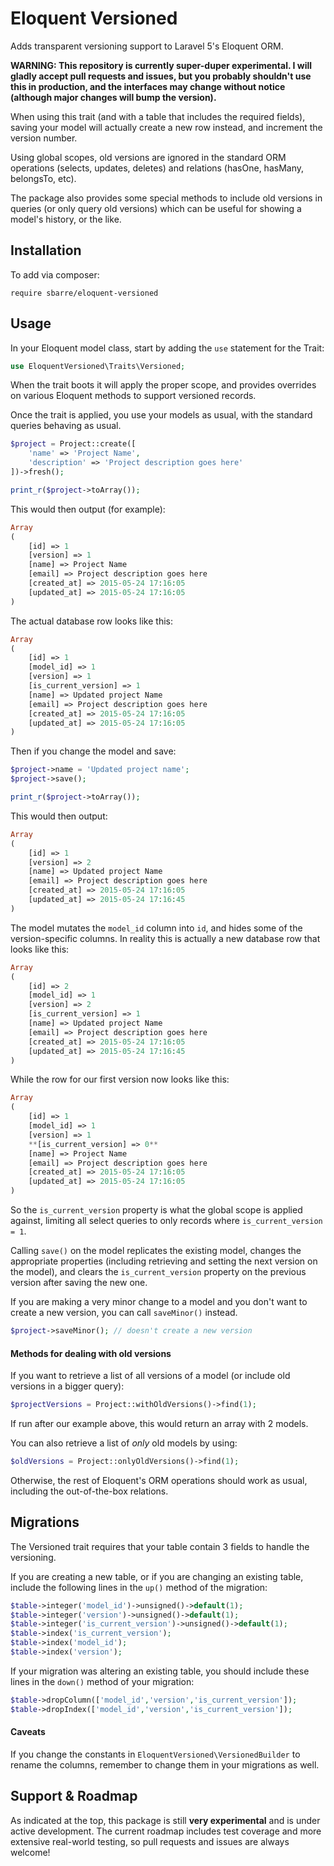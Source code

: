 # Eloquent Versioned

Adds transparent versioning support to Laravel 5's Eloquent ORM.

**WARNING: This repository is currently super-duper experimental.  I will gladly accept pull requests and issues, but you probably shouldn't use this in production, and the interfaces may change without notice (although major changes will bump the version).**

When using this trait (and with a table that includes the required fields), saving your model will actually create a new row instead, and increment the version number.  

Using global scopes, old versions are ignored in the standard ORM operations (selects, updates, deletes) and relations (hasOne, hasMany, belongsTo, etc).

The package also provides some special methods to include old versions in queries (or only query old versions) which can be useful for showing a model's history, or the like.

## Installation

To add via composer:

```
require sbarre/eloquent-versioned
```

## Usage

In your Eloquent model class, start by adding the `use` statement for the Trait:

```php
use EloquentVersioned\Traits\Versioned;
```

When the trait boots it will apply the proper scope, and provides overrides on various Eloquent methods to support versioned records.

Once the trait is applied, you use your models as usual, with the standard queries behaving as usual.   

```php
$project = Project::create([
    'name' => 'Project Name',
    'description' => 'Project description goes here'
])->fresh();

print_r($project->toArray());
```

This would then output (for example):

```php
Array
(
    [id] => 1
    [version] => 1
    [name] => Project Name
    [email] => Project description goes here
    [created_at] => 2015-05-24 17:16:05
    [updated_at] => 2015-05-24 17:16:05
)
```

The actual database row looks like this:

```php
Array
(
    [id] => 1
    [model_id] => 1
    [version] => 1
    [is_current_version] => 1
    [name] => Updated project Name
    [email] => Project description goes here
    [created_at] => 2015-05-24 17:16:05
    [updated_at] => 2015-05-24 17:16:05
)
```

Then if you change the model and save:

```php
$project->name = 'Updated project name';
$project->save();

print_r($project->toArray());
```
This would then output:

```php
Array
(
    [id] => 1
    [version] => 2
    [name] => Updated project Name
    [email] => Project description goes here
    [created_at] => 2015-05-24 17:16:05
    [updated_at] => 2015-05-24 17:16:45
)
```

The model mutates the `model_id` column into `id`, and hides some of the version-specific columns.  In reality this is actually a new database row that looks like this:

```php
Array
(
    [id] => 2
    [model_id] => 1
    [version] => 2
    [is_current_version] => 1
    [name] => Updated project Name
    [email] => Project description goes here
    [created_at] => 2015-05-24 17:16:05
    [updated_at] => 2015-05-24 17:16:45
)
```

While the row for our first version now looks like this:

```php
Array
(
    [id] => 1
    [model_id] => 1
    [version] => 1
    **[is_current_version] => 0**
    [name] => Project Name
    [email] => Project description goes here
    [created_at] => 2015-05-24 17:16:05
    [updated_at] => 2015-05-24 17:16:05
)
```

So the `is_current_version` property is what the global scope is applied against, limiting all select queries to only records where `is_current_version = 1`.  

Calling `save()` on the model replicates the existing model, changes the appropriate properties (including retrieving and setting the next version on the model), and clears the `is_current_version` property on the previous version after saving the new one.  

If you are making a very minor change to a model and you don't want to create a new version, you can call `saveMinor()` instead.

```php
$project->saveMinor(); // doesn't create a new version
```

#### Methods for dealing with old versions

If you want to retrieve a list of all versions of a model (or include old versions in a bigger query):

```php
$projectVersions = Project::withOldVersions()->find(1);
```

If run after our example above, this would return an array with 2 models.

You can also retrieve a list of *only* old models by using:

```php
$oldVersions = Project::onlyOldVersions()->find(1);
```

Otherwise, the rest of Eloquent's ORM operations should work as usual, including the out-of-the-box relations.

## Migrations

The Versioned trait requires that your table contain 3 fields to handle the versioning.

If you are creating a new table, or if you are changing an existing table, include the following lines in the `up()` method of the migration:

```php
$table->integer('model_id')->unsigned()->default(1);
$table->integer('version')->unsigned()->default(1);
$table->integer('is_current_version')->unsigned()->default(1);
$table->index('is_current_version');
$table->index('model_id');
$table->index('version');
```

If your migration was altering an existing table, you should include these lines in the `down()` method of your migration:

```php
$table->dropColumn(['model_id','version','is_current_version']);
$table->dropIndex(['model_id','version','is_current_version']);
```

#### Caveats

If you change the constants in `EloquentVersioned\VersionedBuilder` to rename the columns, remember to change them in your migrations as well.

## Support & Roadmap

As indicated at the top, this package is still **very experimental** and is under active development.  The current roadmap includes test coverage and more extensive real-world testing, so pull requests and issues are always welcome!
